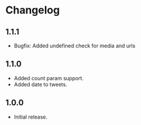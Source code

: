 # Changelog

## 1.1.1
- Bugfix: Added undefined check for media and urls

## 1.1.0
- Added count param support.
- Added date to tweets.

## 1.0.0
- Initial release.

